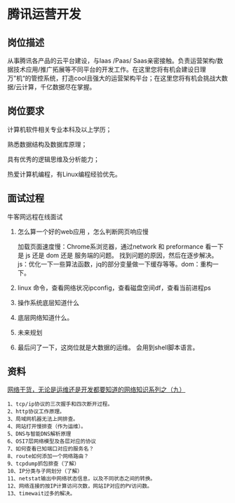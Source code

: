 # 腾讯运营开发

## 岗位描述

从事腾讯各产品的云平台建设，与Iaas /Paas/ Saas亲密接触。负责运营架构/数据技术应用/推广拓展等不同平台的开发工作。在这里您将有机会建设日理万”机“的管控系统，打造cool且强大的运营架构平台；在这里您将有机会挑战大数据/云计算，千亿数据尽在掌握。

## 岗位要求

计算机软件相关专业本科及以上学历；

熟悉数据结构及数据库原理；

具有优秀的逻辑思维及分析能力；

热爱计算机编程，有Linux编程经验优先。



## 面试过程

牛客网远程在线面试

1. 怎么算一个好的web应用 ，怎么判断网页响应慢 

   加载页面速度慢：Chrome系浏览器，通过network 和 preformance 看一下是 js 还是 dom 还是 服务端的问题。 找到问题的原因，然后在逐步解决。js：优化一下一些算法函数，jq的部分变量做一下缓存等等。dom：重构一下。

  2.  linux 命令，查看网络状况ipconfig，查看磁盘空间df，查看当前进程ps 
  3.  操作系统底层知道什么
  4.  底层网络知道什么。
  5.  未来规划
  6.  最后问了一下，这岗位就是大数据的运维。 会用到shell脚本语言。





## 资料

[网络干货，无论是运维还是开发都要知道的网络知识系列之（九）](https://www.cnblogs.com/renfanzi/p/5769378.html)

```
1、tcp/ip协议的三次握手和四次断开过程。
2、http协议工作原理。
3、局域网机器无法上网排查。
4、网站打开慢排查（作为运维）。
5、DNS与智能DNS解析原理
6、OSI7层网络模型及各层对应的协议
7、如何查看已知端口对应的服务名？
8、route如何添加一个网络路由？
9、tcpdump抓包排查（了解）
10、IP分类与子网划分（了解）
11、netstat输出中网络状态信息，以及不同状态之间的转换。
12、网络连接的按IP计算访问次数，网站IP对应的PV访问数。
13、timewait过多的解决。
```

